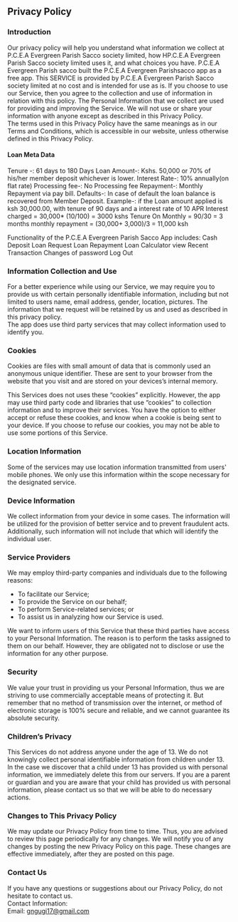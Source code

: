 Privacy Policy  
----------------

### Introduction  
Our privacy policy will help you understand what information we collect at P.C.E.A Evergreen Parish Sacco society limited, how HP.C.E.A Evergreen Parish Sacco society limited uses it, and what choices you have.
P.C.E.A Evergreen Parish sacco built the P.C.E.A Evergreen Parishsacco app as a free app. This SERVICE is provided by P.C.E.A Evergreen Parish Sacco society limited at no cost and is intended for use as is.
If you choose to use our Service, then you agree to the collection and use of information in  relation with this policy. The Personal Information that we collect are used for providing and improving the Service. We will not use or share your information with anyone except as described in this Privacy Policy.  
The terms used in this Privacy Policy have the same meanings as in our Terms and Conditions, which is accessible in our website, unless otherwise  defined in this Privacy Policy.

#### Loan Meta Data
Tenure -: 61 days to 180 Days
Loan Amount-: Kshs. 50,000 or 70% of his/her member deposit whichever is lower.
Interest Rate-: 10% annually(on flat rate)
Processing fee-: No Processing fee
Repayment-: Monthly Repayment via pay bill.
Defaults-: In case of default the loan balance is recovered from Member Deposit.
Example-: if the Loan amount applied is ksh 30,000.00, with tenure of 90 days and a interest rate of 10 APR
Interest charged = 30,000* (10/100) = 3000 kshs
Tenure On Monthly = 90/30 = 3 months
monthly repayment = (30,000+ 3,000)/3 = 11,000 ksh

Functionality of the P.C.E.A Evergreen Parish Sacco App includes:
Cash Deposit
Loan Request
Loan Repayment
Loan Calculator
view Recent Transaction
Changes of password
Log Out

### Information Collection and Use  
For a better experience while using our Service, we may require you to provide us with certain personally identifiable information, including but not limited to users name, email address, gender, location, pictures. The information that we request will be retained by us and used as described in this privacy policy.  
The app does use third party services that may collect information used to identify you. 

### Cookies  
Cookies are files with small amount of data that is commonly used an anonymous unique identifier. These are sent to your browser from the website that you visit and are stored on your devices’s internal memory.  

This Services does not uses these “cookies” explicitly. However, the app may use third party code and libraries that use “cookies” to collection information and to improve their services. You have the option  to either accept or refuse these cookies, and know when a cookie is being sent to your device. If you choose to refuse our cookies, you may not be able to use some portions of this Service.  

### Location Information  
Some of the services may use location information transmitted from users' mobile phones. We only use this information within the scope necessary for the designated service.  

### Device Information  
We collect information from your device in some cases. The information will be utilized for the provision of better service and to prevent fraudulent acts. Additionally, such information will not include that which will identify the individual user.  

### Service Providers  
We may employ third-party companies and individuals due to the following reasons:  
* To facilitate our Service;
* To provide the Service on our behalf;
* To perform Service-related services; or
* To assist us in analyzing how our Service is used.  

We want to inform users of this Service that these third parties have access to your Personal Information. The reason is to perform the tasks assigned to them on our behalf. However, they are obligated not to disclose or use the information for any other purpose.  

### Security  
We value your trust in providing us your Personal Information, thus we are striving to use commercially acceptable means of protecting it. But remember that no method of transmission over  the internet, or method of electronic storage is 100% secure and reliable, and we cannot guarantee its absolute security.  

### Children’s Privacy  
This Services do not address anyone under the age of 13. We do not knowingly collect personal identifiable information from children under 13. In the case we discover that a child under 13 has provided us with personal information, we immediately delete this from our servers. If you  are  a  parent  or  guardian and you are aware that your child has provided us with personal information, please contact us so that we will be able to do necessary actions.  

### Changes to This Privacy Policy  
We may update our Privacy Policy from time to time. Thus, you are advised to review this page periodically for any changes. We will notify you of any changes by posting the new Privacy Policy on this page. These changes are effective immediately, after they are posted on this page.  

### Contact Us  
If you have any questions or suggestions about our Privacy Policy, do not hesitate to contact us.  
Contact Information:  
Email: gngugi17@gmail.com 

